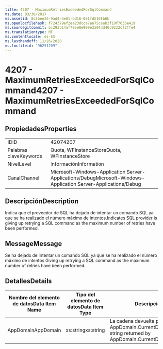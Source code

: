 ```yaml
---
title: 4207 - MaximumRetriesExceededForSqlCommand
ms.date: 03/30/2017
ms.assetid: 8c8bee26-9ad4-4e01-bd16-0e1fd510fb6b
ms.openlocfilehash: f724379ef2ea23dcca7aa75caab3f10f7635e419
ms.sourcegitcommit: bc293b14af795e0e999e3304dd40c0222cf2ffe4
ms.translationtype: MT
ms.contentlocale: es-ES
ms.lasthandoff: 11/26/2020
ms.locfileid: "96251209"
---
```

# <a name="4207---maximumretriesexceededforsqlcommand"></a><span data-ttu-id="289e5-102">4207 - MaximumRetriesExceededForSqlCommand</span><span class="sxs-lookup"><span data-stu-id="289e5-102">4207 - MaximumRetriesExceededForSqlCommand</span></span>

## <a name="properties"></a><span data-ttu-id="289e5-103">Propiedades</span><span class="sxs-lookup"><span data-stu-id="289e5-103">Properties</span></span>  
  
|||  
|-|-|  
|<span data-ttu-id="289e5-104">ID</span><span class="sxs-lookup"><span data-stu-id="289e5-104">ID</span></span>|<span data-ttu-id="289e5-105">4207</span><span class="sxs-lookup"><span data-stu-id="289e5-105">4207</span></span>|  
|<span data-ttu-id="289e5-106">Palabras clave</span><span class="sxs-lookup"><span data-stu-id="289e5-106">Keywords</span></span>|<span data-ttu-id="289e5-107">Quota, WFInstanceStore</span><span class="sxs-lookup"><span data-stu-id="289e5-107">Quota, WFInstanceStore</span></span>|  
|<span data-ttu-id="289e5-108">Nivel</span><span class="sxs-lookup"><span data-stu-id="289e5-108">Level</span></span>|<span data-ttu-id="289e5-109">Información</span><span class="sxs-lookup"><span data-stu-id="289e5-109">Information</span></span>|  
|<span data-ttu-id="289e5-110">Canal</span><span class="sxs-lookup"><span data-stu-id="289e5-110">Channel</span></span>|<span data-ttu-id="289e5-111">Microsoft-Windows-Application Server-Applications/Debug</span><span class="sxs-lookup"><span data-stu-id="289e5-111">Microsoft-Windows-Application Server-Applications/Debug</span></span>|  
  
## <a name="description"></a><span data-ttu-id="289e5-112">Descripción</span><span class="sxs-lookup"><span data-stu-id="289e5-112">Description</span></span>  

 <span data-ttu-id="289e5-113">Indica que el proveedor de SQL ha dejado de intentar un comando SQL ya que se ha realizado el número máximo de intentos.</span><span class="sxs-lookup"><span data-stu-id="289e5-113">Indicates SQL provider is giving up retrying a SQL command as the maximum number of retries have been performed.</span></span>  
  
## <a name="message"></a><span data-ttu-id="289e5-114">Message</span><span class="sxs-lookup"><span data-stu-id="289e5-114">Message</span></span>  

 <span data-ttu-id="289e5-115">Se ha dejado de intentar un comando SQL ya que se ha realizado el número máximo de intentos.</span><span class="sxs-lookup"><span data-stu-id="289e5-115">Giving up retrying a SQL command as the maximum number of retries have been performed.</span></span>  
  
## <a name="details"></a><span data-ttu-id="289e5-116">Detalles</span><span class="sxs-lookup"><span data-stu-id="289e5-116">Details</span></span>  
  
|<span data-ttu-id="289e5-117">Nombre del elemento de datos</span><span class="sxs-lookup"><span data-stu-id="289e5-117">Data Item Name</span></span>|<span data-ttu-id="289e5-118">Tipo del elemento de datos</span><span class="sxs-lookup"><span data-stu-id="289e5-118">Data Item Type</span></span>|<span data-ttu-id="289e5-119">Descripción</span><span class="sxs-lookup"><span data-stu-id="289e5-119">Description</span></span>|  
|--------------------|--------------------|-----------------|  
|<span data-ttu-id="289e5-120">AppDomain</span><span class="sxs-lookup"><span data-stu-id="289e5-120">AppDomain</span></span>|<span data-ttu-id="289e5-121">xs:string</span><span class="sxs-lookup"><span data-stu-id="289e5-121">xs:string</span></span>|<span data-ttu-id="289e5-122">La cadena devuelta por AppDomain.CurrentDomain.FriendlyName.</span><span class="sxs-lookup"><span data-stu-id="289e5-122">The string returned by AppDomain.CurrentDomain.FriendlyName.</span></span>|
